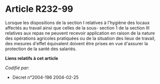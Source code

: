 # Article R232-99

Lorsque les dispositions de la section I relatives à l'hygiène des locaux affectés au travail ainsi que celles de la sous-
section 1 de la section III relatives aux repas ne peuvent recevoir application en raison de la nature des opérations
agricoles pratiquées ou de la situation des lieux de travail, des mesures d'effet équivalent doivent être prises en vue
d'assurer la protection de la santé des salariés.

**Liens relatifs à cet article**

_Codifié par_:

  - Décret n°2004-196 2004-02-25
